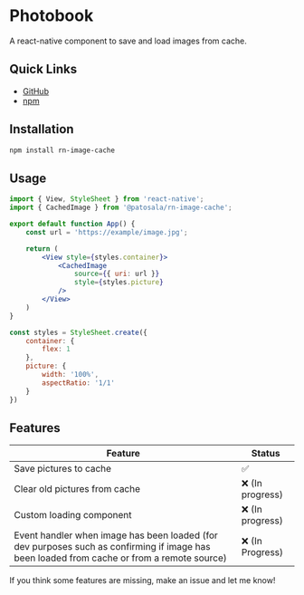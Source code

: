 # Photobook

A react-native component to save and load images from cache.

## Quick Links

- [GitHub](https://github.com/PatoSala/rn-image-cache)
- [npm](https://www.npmjs.com/package/@patosala/rn-image-cache)

## Installation

```bash
npm install rn-image-cache
```

## Usage

```jsx
import { View, StyleSheet } from 'react-native';
import { CachedImage } from '@patosala/rn-image-cache';

export default function App() {
	const url = 'https://example/image.jpg';

	return (
		<View style={styles.container}>
			<CachedImage 
				source={{ uri: url }}
				style={styles.picture}
			/>
		</View>
	)
}

const styles = StyleSheet.create({
	container: {
		flex: 1
	},
	picture: {
		width: '100%',
		aspectRatio: '1/1'
	}
})
```

## Features

| Feature | Status |
| --- | --- |
| Save pictures to cache | ✅ |
| Clear old pictures from cache | ❌ (In progress) |
| Custom loading component | ❌ (In progress) |
| Event handler when image has been loaded (for dev purposes such as confirming if image has been loaded from cache or from a remote source) | ❌ (In Progress) |

If you think some features are missing, make an issue and let me know!
